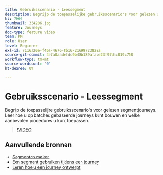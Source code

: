 ```yaml
---
title: Gebruiksscenario - Leessegment
description: Begrijp de toepasselijke gebruiksscenario's voor gelezen segmentjourneys. Leer hoe u op batches gebaseerde journeys kunt bouwen en welke aanbevolen procedures u kunt toepassen.
kt: 7964
thumbnail: 334206.jpg
feature: Journeys
doc-type: feature video
team: PM
role: User
level: Beginner
exl-id: 7116a20e-f46a-4676-8b16-21699723828a
source-git-commit: 4e7a0aadefdc9b48b189aface23f97dac819c758
workflow-type: tm+mt
source-wordcount: '0'
ht-degree: 0%

---
```


# Gebruiksscenario - Leessegment

Begrijp de toepasselijke gebruiksscenario&#39;s voor gelezen segmentjourneys. Leer hoe u op batches gebaseerde journeys kunt bouwen en welke aanbevolen procedures u kunt toepassen.

>[!VIDEO](https://video.tv.adobe.com/v/334206?quality=12)

## Aanvullende bronnen

* [Segmenten maken](https://experienceleague.adobe.com/docs/journey-optimizer/using/segment/segments/creating-a-segment.html)
* [Een segment gebruiken tijdens een journey](https://experienceleague.adobe.com/docs/journey-optimizer/using/orchestrate-journeys/about-journey-building/read-segment.html?lang=nl)
* [Leren hoe u een journey ontwerpt](https://experienceleague.adobe.com/docs/journey-optimizer/using/orchestrate-journeys/create-journey/using-the-journey-designer.html?lang=nl)
